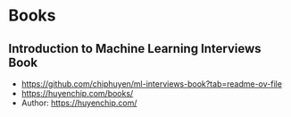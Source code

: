 # Books

## Introduction to Machine Learning Interviews Book

- https://github.com/chiphuyen/ml-interviews-book?tab=readme-ov-file
- https://huyenchip.com/books/
- Author: https://huyenchip.com/
